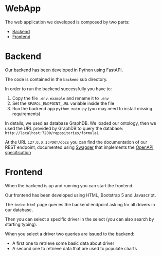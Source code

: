 # WebApp

The web application we developed is composed by two parts:
* [Backend](#markdown-header-backend)
* [Frontend](#markdown-header-frontend)

# Backend

Our backend has been developed in Python using FastAPI. 

The code is contained in the `backend` sub directory. 

In order to run the backend successfully you have to:
1) Copy the file `.env.example` and rename it to `.env`
2) Set the `SPARQL_ENDPOINT_URL` variable inside the file
3) Run the backend app `python main.py` (you may need to install missing requirements)

In details, we used as database GraphDB. 
We loaded our ontology, then we used the URL provided by GraphDB to query the database: `http://localhost:7200/repositories/formula1`

At the URL `127.0.0.1:PORT/docs` you can find the documentation of our REST endpoint, documented using [Swagger](https://swagger.io/) that implements the [OpenAPI specification](https://swagger.io/specification/)

# Frontend

When the backend is up and running you can start the frontend.

Our frontend has been developed using HTML, Bootstrap 5 and Javascript.

The `index.html` page queries the backend endpoint asking for all drivers in our database.

Then you can select a specific driver in the select (you can also search by starting typing).

When you select a driver two queries are issued to the backend:
* A first one to retrieve some basic data about driver
* A second one to retrieve data that are used to populate charts
